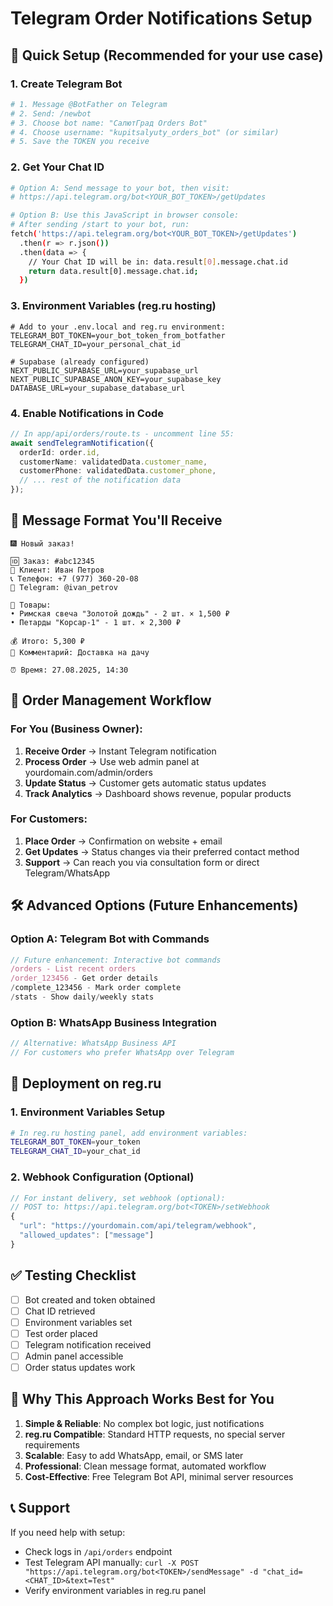 # Telegram Order Notifications Setup

## 🚀 Quick Setup (Recommended for your use case)

### 1. Create Telegram Bot

```bash
# 1. Message @BotFather on Telegram
# 2. Send: /newbot
# 3. Choose bot name: "СалютГрад Orders Bot"
# 4. Choose username: "kupitsalyuty_orders_bot" (or similar)
# 5. Save the TOKEN you receive
```

### 2. Get Your Chat ID

```bash
# Option A: Send message to your bot, then visit:
# https://api.telegram.org/bot<YOUR_BOT_TOKEN>/getUpdates

# Option B: Use this JavaScript in browser console:
# After sending /start to your bot, run:
fetch('https://api.telegram.org/bot<YOUR_BOT_TOKEN>/getUpdates')
  .then(r => r.json())
  .then(data => {
    // Your Chat ID will be in: data.result[0].message.chat.id
    return data.result[0].message.chat.id;
  })
```

### 3. Environment Variables (reg.ru hosting)

```env
# Add to your .env.local and reg.ru environment:
TELEGRAM_BOT_TOKEN=your_bot_token_from_botfather
TELEGRAM_CHAT_ID=your_personal_chat_id

# Supabase (already configured)
NEXT_PUBLIC_SUPABASE_URL=your_supabase_url
NEXT_PUBLIC_SUPABASE_ANON_KEY=your_supabase_key
DATABASE_URL=your_supabase_database_url
```

### 4. Enable Notifications in Code

```typescript
// In app/api/orders/route.ts - uncomment line 55:
await sendTelegramNotification({
  orderId: order.id,
  customerName: validatedData.customer_name,
  customerPhone: validatedData.customer_phone,
  // ... rest of the notification data
});
```

## 📱 Message Format You'll Receive

```
🎆 Новый заказ!

🆔 Заказ: #abc12345
👤 Клиент: Иван Петров
📞 Телефон: +7 (977) 360-20-08
📱 Telegram: @ivan_petrov

🛒 Товары:
• Римская свеча "Золотой дождь" - 2 шт. × 1,500 ₽
• Петарды "Корсар-1" - 1 шт. × 2,300 ₽

💰 Итого: 5,300 ₽
💬 Комментарий: Доставка на дачу

⏰ Время: 27.08.2025, 14:30
```

## 🔄 Order Management Workflow

### For You (Business Owner):

1. **Receive Order** → Instant Telegram notification
2. **Process Order** → Use web admin panel at yourdomain.com/admin/orders
3. **Update Status** → Customer gets automatic status updates
4. **Track Analytics** → Dashboard shows revenue, popular products

### For Customers:

1. **Place Order** → Confirmation on website + email
2. **Get Updates** → Status changes via their preferred contact method
3. **Support** → Can reach you via consultation form or direct Telegram/WhatsApp

## 🛠️ Advanced Options (Future Enhancements)

### Option A: Telegram Bot with Commands

```typescript
// Future enhancement: Interactive bot commands
/orders - List recent orders
/order_123456 - Get order details
/complete_123456 - Mark order complete
/stats - Show daily/weekly stats
```

### Option B: WhatsApp Business Integration

```typescript
// Alternative: WhatsApp Business API
// For customers who prefer WhatsApp over Telegram
```

## 🚀 Deployment on reg.ru

### 1. Environment Variables Setup

```bash
# In reg.ru hosting panel, add environment variables:
TELEGRAM_BOT_TOKEN=your_token
TELEGRAM_CHAT_ID=your_chat_id
```

### 2. Webhook Configuration (Optional)

```typescript
// For instant delivery, set webhook (optional):
// POST to: https://api.telegram.org/bot<TOKEN>/setWebhook
{
  "url": "https://yourdomain.com/api/telegram/webhook",
  "allowed_updates": ["message"]
}
```

## ✅ Testing Checklist

- [ ] Bot created and token obtained
- [ ] Chat ID retrieved
- [ ] Environment variables set
- [ ] Test order placed
- [ ] Telegram notification received
- [ ] Admin panel accessible
- [ ] Order status updates work

## 🎯 Why This Approach Works Best for You

1. **Simple & Reliable**: No complex bot logic, just notifications
2. **reg.ru Compatible**: Standard HTTP requests, no special server requirements
3. **Scalable**: Easy to add WhatsApp, email, or SMS later
4. **Professional**: Clean message format, automated workflow
5. **Cost-Effective**: Free Telegram Bot API, minimal server resources

## 📞 Support

If you need help with setup:

- Check logs in `/api/orders` endpoint
- Test Telegram API manually: `curl -X POST "https://api.telegram.org/bot<TOKEN>/sendMessage" -d "chat_id=<CHAT_ID>&text=Test"`
- Verify environment variables in reg.ru panel
